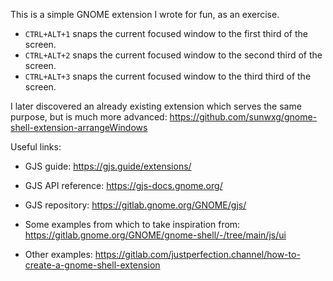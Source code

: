 This is a simple GNOME extension I wrote for fun, as an exercise.

- `CTRL+ALT+1` snaps the current focused window to the first third of the screen.
- `CTRL+ALT+2` snaps the current focused window to the second third of the screen.
- `CTRL+ALT+3` snaps the current focused window to the third third of the screen.

I later discovered an already existing extension which serves the same purpose, but is much more
advanced: https://github.com/sunwxg/gnome-shell-extension-arrangeWindows

Useful links:

- GJS guide: https://gjs.guide/extensions/

- GJS API reference: https://gjs-docs.gnome.org/

- GJS repository: https://gitlab.gnome.org/GNOME/gjs/

- Some examples from which to take inspiration from: https://gitlab.gnome.org/GNOME/gnome-shell/-/tree/main/js/ui

- Other examples: https://gitlab.com/justperfection.channel/how-to-create-a-gnome-shell-extension
